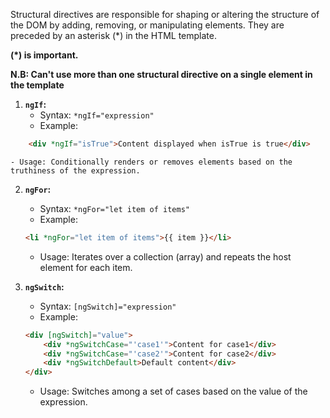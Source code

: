 Structural directives are responsible for shaping or altering the structure of the DOM by adding, removing, or manipulating elements. They are preceded by an asterisk (*) in the HTML template. 

<b>(*) is important.</b> 

**N.B: Can't use more than one structural directive on a single element in the template**

1. **`ngIf`:**
    - Syntax: `*ngIf="expression"`
    - Example: 
  ```html
	  <div *ngIf="isTrue">Content displayed when isTrue is true</div>
  ```
    - Usage: Conditionally renders or removes elements based on the truthiness of the expression.
      
2. **`ngFor`:**
    - Syntax: `*ngFor="let item of items"`
    - Example:
    ```html
    <li *ngFor="let item of items">{{ item }}</li>
    ```
    - Usage: Iterates over a collection (array) and repeats the host element for each item.
      
3. **`ngSwitch`:**
    - Syntax: `[ngSwitch]="expression"`
    - Example:
	```html
	<div [ngSwitch]="value">   
		<div *ngSwitchCase="'case1'">Content for case1</div>   
		<div *ngSwitchCase="'case2'">Content for case2</div>   
		<div *ngSwitchDefault>Default content</div> 
	</div>
	```
    - Usage: Switches among a set of cases based on the value of the expression.